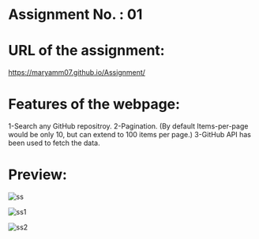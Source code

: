 # Assignment No. : 01

# URL of the assignment:
https://maryamm07.github.io/Assignment/

# Features of the webpage:
1-Search any GitHub repositroy. 
2-Pagination. (By default Items-per-page would be only 10, but can extend to 100 items per page.)
3-GitHub API has been used to fetch the data. 

# Preview:

![ss](https://github.com/Maryamm07/Assignment/assets/118045647/4c59b735-ac19-491e-b3cf-16d1a70c4e73)

![ss1](https://github.com/Maryamm07/Assignment/assets/118045647/2ec54f62-a727-4381-ae12-944f2aa37d04)

![ss2](https://github.com/Maryamm07/Assignment/assets/118045647/d37115cc-26e0-4de7-b1bf-25bd1414a894)
